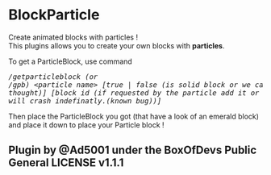 BlockParticle
=====
Create animated blocks with particles !     
This plugins allows you to create your own blocks with **particles**.            
     
To get a ParticleBlock, use command <pre>*/getparticleblock (or /gpb) &lt;particle name&gt; [true | false (is solid block or we can pass thought)] [block id (if requested by the particle add it or your client will crash indefinatly.(known bug))]*</pre>
     
Then place the ParticleBlock you got (that have a look of an emerald block) and place it down to place your Particle block !    
## Plugin by @Ad5001 under the BoxOfDevs Public General LICENSE v1.1.1